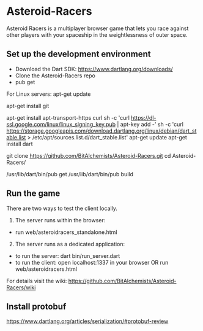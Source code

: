 Asteroid-Racers
===============

Asteroid Racers is a multiplayer browser game that lets you race against other players with your spaceship in the weightlessness of outer space.

Set up the development environment
----------------------------------
- Download the Dart SDK: https://www.dartlang.org/downloads/
- Clone the Asteroid-Racers repo
- pub get

For Linux servers:
apt-get update

apt-get install git 

apt-get install apt-transport-https curl
sh -c 'curl https://dl-ssl.google.com/linux/linux_signing_key.pub | apt-key add -'
sh -c 'curl https://storage.googleapis.com/download.dartlang.org/linux/debian/dart_stable.list > /etc/apt/sources.list.d/dart_stable.list'
apt-get update
apt-get install dart

git clone https://github.com/BitAlchemists/Asteroid-Racers.git
cd Asteroid-Racers/

/usr/lib/dart/bin/pub get
/usr/lib/dart/bin/pub build

Run the game
------------

There are two ways to test the client locally.

1) The server runs within the browser:
- run web/asteroidracers_standalone.html

2) The server runs as a dedicated application:
- to run the server: dart bin/run_server.dart
- to run the client: open localhost:1337 in your browser OR run web/asteroidracers.html

For details visit the wiki: https://github.com/BitAlchemists/Asteroid-Racers/wiki


Install protobuf
----------------
https://www.dartlang.org/articles/serialization/#protobuf-review


